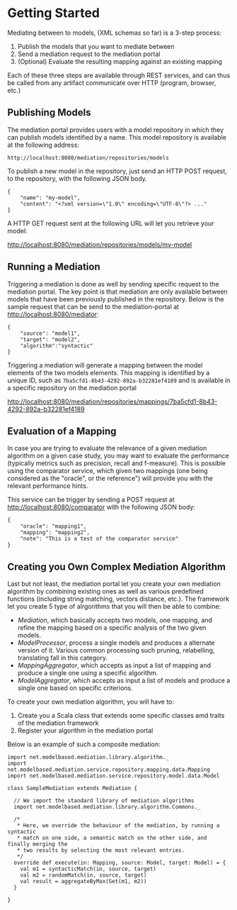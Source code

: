 # Getting Started #


Mediating between to models, (XML schemas so far) is a 3-step process:

1. Publish the models that you want to mediate between
2. Send a mediation request to the mediation portal
3. (Optional) Evaluate the resulting mapping against an existing mapping

Each of these three steps are available through REST services, and can thus be
called from any artifact communicate over HTTP (program, browser, etc.) 		
		

## Publishing Models ##

The mediation portal provides users with a model repository in which they can
publish models identified by a name. This model repository is available at
the following address:

	http://localhost:8080/mediation/repositories/models
	
To publish a new model in the repository, just send an HTTP POST request, to 
the repository, with the following JSON body. 

	{
		"name": "my-model",
		"content": "<?xml version=\"1.0\" encoding=\"UTF-8\"?> ..."
	}


A HTTP GET request sent at the following URL will let you retrieve your model: 	

<http://localhost:8080/mediation/repositories/models/my-model>

 	
## Running a Mediation ##

Triggering a mediation is done as well by sending specific request to the mediation
portal. The key point is that mediation are only available between models that 
have been previously published in the repository. Below is the sample request 
that can be send to the mediation-portal at <http://localhost:8080/mediator>:

	{ 
		"source": "model1", 
		"target": "model2", 
		"algorithm":"syntactic" 
	}  

Triggering a mediation will generate a mapping between the model elements of the 
two models elements. This mapping is identified by a unique ID, such as 
`7ba5cfd1-8b43-4292-892a-b32281ef4189` and is available in a specific repository
on the mediation portal 

<http://localhost:8080/mediation/repositories/mappings/7ba5cfd1-8b43-4292-892a-b32281ef4189>

## Evaluation of a Mapping ##

In case you are trying to evaluate the relevance of a given mediation algorithm
on a given case study, you may want to evaluate the performance (typically metrics
such as precision, recall and f-measure). This is possible using the comparator
service, which given two mappings (one being considered as the "oracle", or the
reference") will provide you with the relevant performance hints.

This service can be trigger by sending a POST request at 
<http://localhost:8080/comparator> with the following JSON body:

	{
		"oracle": "mapping1",
		"mapping": "mapping2",
		"note": "This is a test of the comparator service"
	}
	
## Creating you Own Complex Mediation Algorithm ##

Last but not least, the mediation portal let you create your own mediation algorithm
by combining existing ones as well as various predefined functions (including 
string matching, vectors distance, etc.). The framework let you create 5 type of 
alrgorithms that you will then be able to combine:

 - *Mediation*, which basically accepts two models, one mapping, and refine the mapping
 based on a specific analysis of the two given models.
 - *ModelProcessor*, process a single models and produces a alternate version of it. 
 Various common processing such pruning, relabelling, translating fall in this category.
 - *MappingAggregator*, which accepts as input a list of mapping and produce a single
 one using a specific algorithm.
 - *ModelAggregator*, which accepts as input a list of models and produce a single
 one based on specific criterions.
 
To create your own mediation algorithm, you will have to:

1. Create you a Scala class that extends some specific classes amd traits of the 
mediation framework
2. Register your algorithm in the mediation portal

Below is an example of such a composite mediation:
	
	import net.modelbased.mediation.library.algorithm._
	import net.modelbased.mediation.service.repository.mapping.data.Mapping
	import net.modelbased.mediation.service.repository.model.data.Model
	
	class SampleMediation extends Mediation {
	
	  // We import the standard library of mediation algorithms 
	  import net.modelbased.mediation.library.algorithm.Commons._
	
	  /*
	   * Here, we override the behaviour of the mediation, by running a syntactic
	   * match on one side, a semantic match on the other side, and finally merging the
	   * two results by selecting the most relevant entries. 
	   */
	  override def execute(in: Mapping, source: Model, target: Model) = {
	    val m1 = syntacticMatch(in, source, target)
	    val m2 = randomMatch(in, source, target)
	    val result = aggregateByMax(Set(m1, m2))
	  }
	
	}
	
